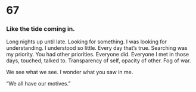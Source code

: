 # 67

### Like the tide coming in.

Long nights up until late. Looking for something. I was looking for understanding. I understood so little. Every day that’s true. Searching was my priority. You had other priorities. Everyone did. Everyone I met in those days, touched, talked to. Transparency of self, opacity of other. Fog of war.

We see what we see. I wonder what you saw in me. 

“We all have our motives.”